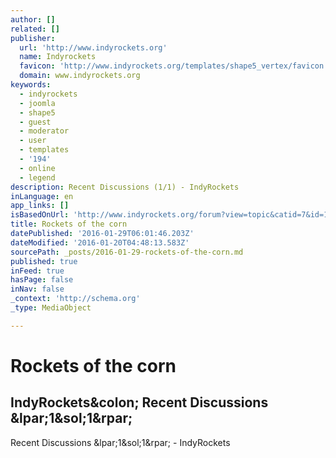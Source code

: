 ```yaml
---
author: []
related: []
publisher:
  url: 'http://www.indyrockets.org'
  name: Indyrockets
  favicon: 'http://www.indyrockets.org/templates/shape5_vertex/favicon.ico'
  domain: www.indyrockets.org
keywords:
  - indyrockets
  - joomla
  - shape5
  - guest
  - moderator
  - user
  - templates
  - '194'
  - online
  - legend
description: Recent Discussions (1/1) - IndyRockets
inLanguage: en
app_links: []
isBasedOnUrl: 'http://www.indyrockets.org/forum?view=topic&catid=7&id=1953'
title: Rockets of the corn
datePublished: '2016-01-29T06:01:46.203Z'
dateModified: '2016-01-20T04:48:13.583Z'
sourcePath: _posts/2016-01-29-rockets-of-the-corn.md
published: true
inFeed: true
hasPage: false
inNav: false
_context: 'http://schema.org'
_type: MediaObject

---
```

# Rockets of the corn

<article style=""><h1>IndyRockets&amp;colon; Recent Discussions &amp;lpar;1&amp;sol;1&amp;rpar;</h1><p>Recent Discussions &amp;lpar;1&amp;sol;1&amp;rpar; - IndyRockets</p></article>